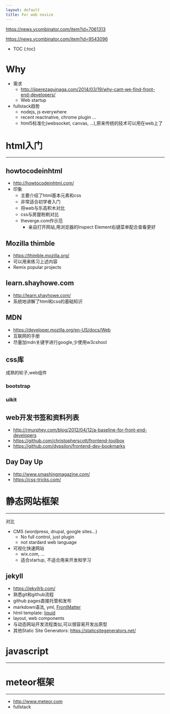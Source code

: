 ```yaml
---
layout: default
title: For web novice
---
```


<https://news.ycombinator.com/item?id=7061313>

<https://news.ycombinator.com/item?id=9543096>

* TOC
{:toc}

# Why
- 需求
  - <http://jjperezaguinaga.com/2014/03/19/why-cant-we-find-front-end-developers/>
  - Web startup
- fullstack趋势
  - nodejs, js everywhere
  - recent reactnative, chrome plugin ...
  - html5标准化(websocket, canvas, ...),原来传统的技术可以用在web上了

# html入门
---

## howtocodeinhtml
- <http://howtocodeinhtml.com/>
- 印象
  - 主要介绍了html基本元素和css
  - 非常适合初学者入门
  - 将web与乐高积木对比
  - css与房屋粉刷对比
  - theverge.com作示范
    - 亲自打开网站,用浏览器的Inspect Element右键菜单配合查看更好

## Mozilla thimble
- <https://thimble.mozilla.org/>
- 可以用来练习上述内容
- Remix popular projects

## learn.shayhowe.com
- <http://learn.shayhowe.com/>
- 系统地讲解了html和css的基础知识

## MDN
- <https://developer.mozilla.org/en-US/docs/Web>
- 互联网的手册
- 尽量加mdn关键字进行google,少使用w3cshool

## css库

成熟的轮子,web组件

### bootstrap

### uikit

## web开发书签和资料列表
- <http://rmurphey.com/blog/2012/04/12/a-baseline-for-front-end-developers>
- <https://github.com/christopherscott/frontend-toolbox>
- <https://github.com/dypsilon/frontend-dev-bookmarks>

## Day Day Up
- <http://www.smashingmagazine.com/>
- <https://css-tricks.com/>

# 静态网站框架
---

对比

- CMS (wordpress, drupal, google sites...)
    - No full control, just plugin
    - not stardard web language
- 可视化快速网站
  - wix.com, ...
  - 适合startup, 不适合用来开发和学习

## jekyll
- <https://jekyllrb.com/>
- 熟悉git和github流程
- github pages直接托管和发布
- markdown语法, yml, [FrontMatter](http://jekyllrb.com/docs/frontmatter/)
- html template: [liquid](https://github.com/Shopify/liquid/wiki)
- layout, web components
- 与动态网站开发流程类似,可以很容易开发出原型
- 其他Static Site Generators: <https://staticsitegenerators.net/>

# javascript
---

# meteor框架
---
- <http://www.meteor.com>
- fullstack
